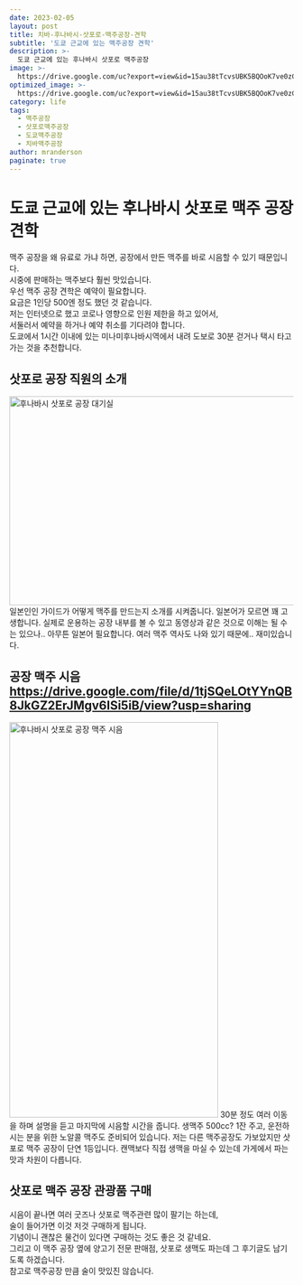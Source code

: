 ```yaml
---
date: 2023-02-05
layout: post
title: 치바-후나바시-삿포로-맥주공장-견학
subtitle: '도쿄 근교에 있는 맥주공장 견학'
description: >-
  도쿄 근교에 있는 후나바시 삿포로 맥주공장
image: >-
  https://drive.google.com/uc?export=view&id=15au38tTcvsUBK5BQOoK7ve0zCZwGFrVl
optimized_image: >-
  https://drive.google.com/uc?export=view&id=15au38tTcvsUBK5BQOoK7ve0zCZwGFrVl
category: life
tags:
  - 맥주공장
  - 삿포로맥주공장
  - 도쿄맥주공장
  - 치바맥주공장
author: mranderson
paginate: true
---
```

# 도쿄 근교에 있는 후나바시 삿포로 맥주 공장 견학
맥주 공장을 왜 유료로 가냐 하면, 공장에서 만든 맥주를 바로 시음할 수 있기 때문입니다.  
시중에 판매하는 맥주보다 훨씬 맛있습니다.  
우선 맥주 공장 견학은 예약이 필요합니다.  
요금은 1인당 500엔 정도 했던 것 같습니다.  
저는 인터넷으로 했고 코로나 영향으로 인원 제한을 하고 있어서,  
서둘러서 예약을 하거나 예약 취소를 기다려야 합니다.  
도쿄에서 1시간 이내에 있는 미나미후나바시역에서 내려 도보로 30분 걷거나 택시 타고 가는 것을 추천합니다.  

## 삿포로 공장 직원의 소개
<img src="https://drive.google.com/uc?export=view&id=1Y5JBpYkYT6GLu5f0LVt_edX6IGUPzANQ"  width="700" height="370" alt="후나바시 삿포로 공장 대기실">
일본인인 가이드가 어떻게 맥주를 만드는지 소개를 시켜줍니다.  
일본어가 모르면 꽤 고생합니다.  
실제로 운용하는 공장 내부를 볼 수 있고 동영상과 같은 것으로 이해는 될 수는 있으나.. 아무튼 일본어 필요합니다.  
여러 맥주 역사도 나와 있기 때문에.. 재미있습니다.  

## 공장 맥주 시음 https://drive.google.com/file/d/1tjSQeLOtYYnQB8JkGZ2ErJMgv6ISi5iB/view?usp=sharing
<img src="https://drive.google.com/uc?export=view&id=1tjSQeLOtYYnQB8JkGZ2ErJMgv6ISi5iB"  width="370" height="700" alt="후나바시 삿포로 공장 맥주 시음">
30분 정도 여러 이동을 하며 설명을 듣고 마지막에 시음할 시간을 줍니다.  
생맥주 500cc? 1잔 주고, 운전하시는 분을 위한 노알콜 맥주도 준비되어 있습니다.  
저는 다른 맥주공장도 가보았지만 삿포로 맥주 공장이 단연 1등입니다.  
캔맥보다 직접 생맥을 마실 수 있는데 가게에서 파는 맛과 차원이 다릅니다.  

## 삿포로 맥주 공장 관광품 구매
시음이 끝나면 여러 굿즈나 삿포로 맥주관련 많이 팔기는 하는데,  
술이 들어가면 이것 저것 구매하게 됩니다.  
기념이니 괜찮은 물건이 있다면 구매하는 것도 좋은 것 같네요.  
그리고 이 맥주 공장 옆에 양고기 전문 판매점, 삿포로 생맥도 파는데 그 후기글도 남기도록 하겠습니다.  
참고로 맥주공장 만큼 술이 맛있진 않습니다.  